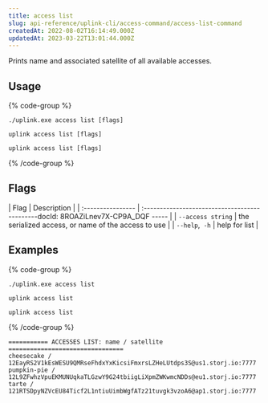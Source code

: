 ```yaml
---
title: access list
slug: api-reference/uplink-cli/access-command/access-list-command
createdAt: 2022-08-02T16:14:49.000Z
updatedAt: 2023-03-22T13:01:44.000Z
---
```


Prints name and associated satellite of all available accesses.

## Usage

{% code-group %}
```windows
./uplink.exe access list [flags]
```

```linux
uplink access list [flags]
```

```macos
uplink access list [flags]
```
{% /code-group %}

## Flags

| Flag              | Description                                         |
| :---------------- | :---------------------------------------------docId: 8ROAZiLnev7X-CP9A_DQF
----- |
| `--access string` | the serialized access, or name of the access to use |
| `--help`,` -h`    | help for list                                       |

## Examples

{% code-group %}
```windows
./uplink.exe access list
```

```linux
uplink access list
```

```macos
uplink access list
```
{% /code-group %}

```Text
=========== ACCESSES LIST: name / satellite ================================
cheesecake / 12EayRS2V1kEsWESU9QMRseFhdxYxKicsiFmxrsLZHeLUtdps3S@us1.storj.io:7777
pumpkin-pie / 12L9ZFwhzVpuEKMUNUqkaTLGzwY9G24tbiigLiXpmZWKwmcNDDs@eu1.storj.io:7777
tarte / 121RTSDpyNZVcEU84Ticf2L1ntiuUimbWgfATz21tuvgk3vzoA6@ap1.storj.io:7777
```


